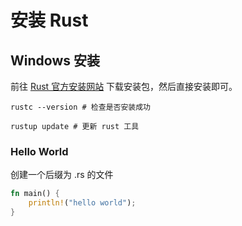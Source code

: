 # 安装 Rust

## Windows 安装

前往 [Rust 官方安装网站](https://www.rust-lang.org/zh-CN/tools/install) 下载安装包，然后直接安装即可。

```shell
rustc --version # 检查是否安装成功

rustup update # 更新 rust 工具
```

### Hello World

创建一个后缀为 .rs 的文件

```rs
fn main() {
    println!("hello world");
}
```